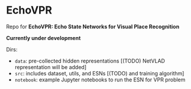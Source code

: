 # EchoVPR

Repo for **EchoVPR: Echo State Networks for Visual Place Recognition**

**Currently under development**

Dirs: 
- `data`: pre-collected hidden representations [(TODO) NetVLAD representation will be added]
- `src`: includes dataset, utils, and ESNs [(TODO) and training algorithm]
- `notebook`: example Jupyter notebooks to run the ESN for VPR problem